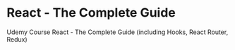 # React - The Complete Guide

Udemy Course React - The Complete Guide (including Hooks, React Router, Redux)
